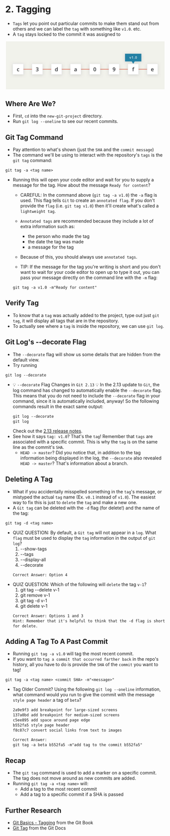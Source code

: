 # 2. Tagging
- `Tags` let you point out particular commits to make them stand out from others and we can label the `tag` with something like `v1.0`. etc.
- A `tag` stays locked to the commit it was assigned to

<p align="center">
  <img src="./git-tag-visualization.png" alt="Website Demo" width=500>
</p>

## Where Are We?
- First, `cd` into the `new-git-project` directory.
- Run `git log --oneline` to see our recent commits.

## Git Tag Command
- Pay attention to what's shown (just the `SHA` and the `commit message`)
- The command we'll be using to interact with the repository's `tags` is the `git tag` command:
```
git tag -a <tag name>
```
- Running this will open your code editor and wait for you to supply a message for the tag. How about the message `Ready for content`?
  - CAREFUL: In the command above (`git tag -a v1.0`) the `-a` flag is used. This flag tells `Git` to create an `annotated flag`. If you don't provide the `flag` (i.e. `git tag v1.0`) then it'll create what's called a `lightweight tag`.
  - `Annotated tags` are recommended because they include a lot of extra information such as:
    - the person who made the tag
    - the date the tag was made
    - a message for the tag
  - Because of this, you should always use `annotated tags`.

  - TIP: If the message for the tag you're writing is short and you don't want to wait for your code editor to open up to type it out, you can pass your message directly on the command line with the `-m` flag:
  ```
  git tag -a v1.0 -m"Ready for content"
  ```

## Verify Tag
- To know that a `tag` was actually added to the project, type out just `git tag`, it will display all tags that are in the repository.
- To actually see where a `tag` is inside the repository, we can use `git log`.

## Git Log's --decorate Flag
- The `--decorate` flag will show us some details that are hidden from the default view.
- Try running 
```
git log --decorate
```
  - 💡 `--decorate` Flag Changes in `Git 2.13` 💡
    In the 2.13 update to `Git`, the log command has changed to automatically enable the `--decorate` flag. This means that you do not need to include the `--decorate` flag in your command, since it is automatically included, anyway! So the following commands result in the exact same output:
    ```
    git log --decorate
    git log
    ```
    Check out the [2.13 release notes](https://github.com/git/git/blob/v2.13.0/Documentation/RelNotes/2.13.0.txt#L176-L177).
- See how it says `tag: v1.0`? That's the `tag`! Remember that `tags` are associated with a specific commit. This is why the `tag` is on the same line as the commit's `SHA`.
  - `HEAD -> master`?
    Did you notice that, in addition to the tag information being displayed in the log, the `--decorate` also revealed `HEAD -> master`? That's information about a branch.

## Deleting A Tag
- What if you accidentally misspelled something in the `tag`'s message, or mistyped the actual `tag` name (Ex. `v0.1` instead of `v1.0`). The easiest way to fix this is just to `delete` the `tag` and make a new one.
- A `Git tag` can be deleted with the `-d` flag (for delete!) and the name of the tag:
```
git tag -d <tag name>
```

- QUIZ QUESTION: By default, a `Git tag` will not appear in a `log`. What `flag` must be used to display the `tag` information in the output of `git log`?
  1. --show-tags
  2. --tags
  3. --display-all
  4. --decorate
  ```
  Correct Answer: Option 4
  ```
- QUIZ QUESTION: Which of the following will `delete` the tag `v-1`?
  1. git tag --delete v-1
  2. git remove v-1
  3. git tag -d v-1
  4. git delete v-1
  ```
  Correct Answer: Options 1 and 3
  Hint: Remember that it's helpful to think that the -d flag is short for delete.
  ```

## Adding A Tag To A Past Commit
- Running `git tag -a v1.0` will tag the most recent commit.
- If you want to `tag a commit that occurred farther back` in the repo's history, all you have to do is provide the `SHA` of the `commit` you want to tag!
```
git tag -a <tag name> <commit SHA> -m"<message>"
```

- Tag Older Commit? Using the following `git log --oneline` information, what command would you run to give the commit with the message `style page header` a tag of `beta`?
  ```
  2a9e9f3 add breakpoint for large-sized screens
  137a0bd add breakpoint for medium-sized screens
  c5ee895 add space around page edge
  b552fa5 style page header
  f8c87c7 convert social links from text to images
  ```
  ```
  Correct Answer:
  git tag -a beta b552fa5 -m"add tag to the commit b552fa5"
  ```

## Recap
- The `git tag` command is used to add a marker on a specific commit. The tag does not move around as new commits are added.
- Running `git tag -a <tag name>` will:
  - Add a tag to the most recent commit
  - Add a tag to a specific commit if a SHA is passed

## Further Research
- [Git Basics - Tagging](https://git-scm.com/book/en/v2/Git-Basics-Tagging) from the Git Book
- [Git Tag](https://git-scm.com/docs/git-tag) from the Git Docs